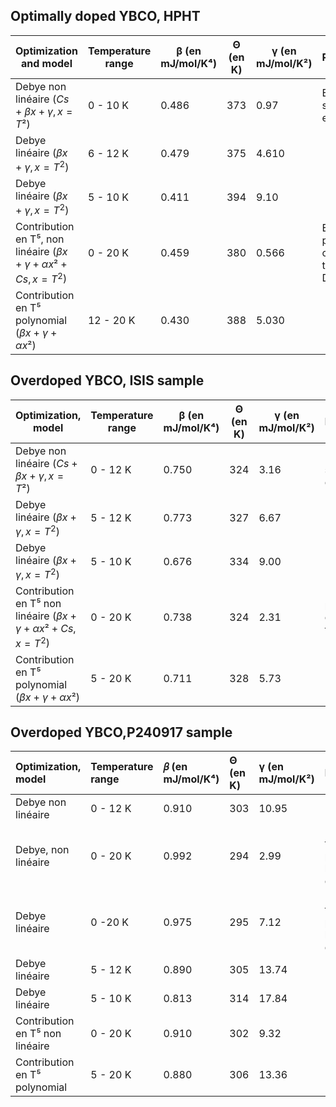 ## Optimally doped YBCO, HPHT

|  Optimization and model    | Temperature range | β (en mJ/mol/K⁴) | Θ (en K) | γ (en mJ/mol/K²) | Remarques                                        |
|--------------------------|----------------------|------------------|----------|-------------------|--------------------------------------------------|
| Debye non linéaire ($Cs + \beta x + \gamma,  x=T²$)  | 0 - 10 K             | 0.486            | 373      | 0.97           | E semble sous estimée                            |
| Debye linéaire  ($\beta x + \gamma,  x=T^2$) | 6 - 12 K             | 0.479            | 375      | 4.610         |    
| Debye linéaire ($\beta x + \gamma,  x=T^2$) | 5 - 10 K             | 0.411            | 394      | 9.10         |                  |
| Contribution en T⁵, non linéaire ($\beta x + \gamma + \alpha x² + Cs,  x=T^2$)  | 0 - 20 K             | 0.459            | 380      | 0.566             | E et n sont proches de ceux trouvés par Debye …  |
| Contribution en T⁵ polynomial ($\beta x + \gamma + \alpha x²$) | 12 - 20 K            | 0.430            | 388      | 5.030             |                                                  |

## Overdoped YBCO, ISIS sample

| Optimization, model    | Temperature range | β (en mJ/mol/K⁴) | Θ (en K) | γ (en mJ/mol/K²) | Remarques                                        |
|--------------------------|----------------------|------------------|----------|-------------------|--------------------------------------------------|
| Debye non linéaire ($Cs + \beta x + \gamma,  x=T²$)  | 0 - 12 K             | 0.750            | 324      | 3.16              | E semble sous estimée                            |
| Debye linéaire   ($\beta x + \gamma,  x=T^2$) | 5 - 12 K             | 0.773            | 327      | 6.67              | 
| Debye linéaire   ($\beta x + \gamma,  x=T^2$)| 5 - 10 K             | 0.676            | 334      | 9.00              |                                                  |                                                 |
| Contribution en T⁵ non linéaire ($\beta x + \gamma + \alpha x² + Cs,  x=T^2$)  | 0 - 20 K             | 0.738            | 324      | 2.31              | E et n sont proches de ceux trouvés par Debye …  |
| Contribution en T⁵ polynomial ($\beta x + \gamma + \alpha x²$) | 5 - 20 K             | 0.711            | 328      | 5.73              |                                                  |

## Overdoped YBCO,P240917 sample

| Optimization, model     | Temperature range | 𝛽 (en mJ/mol/K⁴) | Θ (en K) | γ (en mJ/mol/K²) | Remarques                                  |
| :----------------------- | :------------------- | :--------------- | :------- | :--------------- | :----------------------------------------- |
| Debye non linéaire       | 0 - 12 K             | 0.910            | 303      | 10.95            |                                            |
| Debye, non linéaire      | 0 - 20 K             | 0.992            | 294      | 2.99             | Ne fonctionnait pas pour les autres échantillons |
| Debye linéaire           | 0 -20 K              | 0.975            | 295      | 7.12             | Ne fonctionnait pas pour les autres échantillons |
| Debye linéaire           | 5 - 12 K             | 0.890            | 305      | 13.74            |                                            |
| Debye linéaire           | 5 - 10 K             | 0.813            | 314      | 17.84            |                                            |
| Contribution en T⁵ non linéaire    | 0 - 20 K             | 0.910            | 302      | 9.32             |                                            |
| Contribution en T⁵ polynomial      | 5 - 20 K             | 0.880            | 306      | 13.36            |                                            |